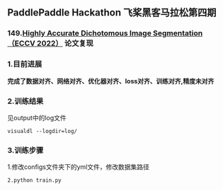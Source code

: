 ## PaddlePaddle Hackathon 飞桨黑客马拉松第四期

### 149.[Highly Accurate Dichotomous Image Segmentation （ECCV 2022）](https://github.com/PaddlePaddle/Paddle/issues/ddle/Paddle/issues/51259#task149) 论文复现

### 1.目前进展

**完成了数据对齐、网络对齐、优化器对齐、loss对齐、训练对齐,精度未对齐**

### 2.训练结果

见output中的log文件
```
visualdl --logdir=log/
```

### 3.训练步骤

1.修改configs文件夹下的yml文件，修改数据集路径

```
2.python train.py
```


